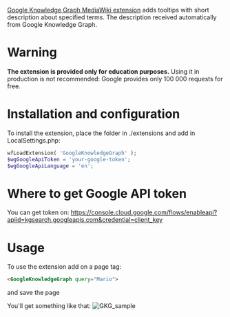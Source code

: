 [Google Knowledge Graph MediaWiki extension](https://www.mediawiki.org/wiki/Extension:GoogleKnowledgeGraph) adds tooltips with short description about specified terms. The description received automatically from Google Knowledge Graph. 


# Warning
**The extension is provided only for education purposes.**
Using it in production is not recommended: Google provides only 100 000 requests for free. 

# Installation and configuration
To install the extension, place the folder in ./extensions and add in LocalSettings.php:

```php
wfLoadExtension( 'GoogleKnowledgeGraph' );
$wgGoogleApiToken = 'your-google-token';
$wgGoogleApiLanguage = 'en';
```

# Where to get Google API token
You can get token on:
https://console.cloud.google.com/flows/enableapi?apiid=kgsearch.googleapis.com&credential=client_key

# Usage
To use the extension add on a page tag:

```html
<GoogleKnowledgeGraph query="Mario">
```
and save the page

You'll get something like that:
![GKG_sample](https://user-images.githubusercontent.com/4194526/111924847-ad33f600-8aa6-11eb-9eee-303169491641.jpg)
